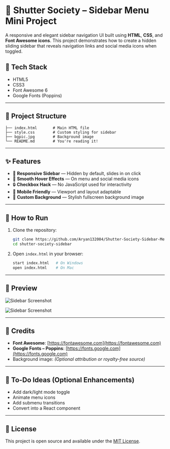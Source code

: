 # 📸 Shutter Society – Sidebar Menu Mini Project

A responsive and elegant sidebar navigation UI built using **HTML**, **CSS**, and **Font Awesome icons**. This project demonstrates how to create a hidden sliding sidebar that reveals navigation links and social media icons when toggled.


## 🧰 Tech Stack

- HTML5
- CSS3
- Font Awesome 6
- Google Fonts (Poppins)

---

## 📁 Project Structure

```
├── index.html       # Main HTML file
├── style.css        # Custom styling for sidebar
├── bgpic.jpg        # Background image
└── README.md        # You're reading it!
```

---

## ✨ Features

- 🧭 **Responsive Sidebar** — Hidden by default, slides in on click
- 🎨 **Smooth Hover Effects** — On menu and social media icons
- 🔒 **Checkbox Hack** — No JavaScript used for interactivity
- 📱 **Mobile Friendly** — Viewport and layout adaptable
- 🎥 **Custom Background** — Stylish fullscreen background image

---

## 🚀 How to Run

1. Clone the repository:

   ```bash
   git clone https://github.com/Aryan132004/Shutter-Society-Sidebar-Menu-Mini-Project.git
   cd shutter-society-sidebar
   ```
2. Open `index.html` in your browser:

   ```bash
   start index.html   # On Windows
   open index.html    # On Mac
   ```

---

## 📸 Preview

![Sidebar Screenshot](./img1.png)

![Sidebar Screenshot](./img2.png)

---

## 🤝 Credits

- **Font Awesome**: [https://fontawesome.com](https://fontawesome.com)
- **Google Fonts – Poppins**: [https://fonts.google.com](https://fonts.google.com)
- Background image: *(Optional attribution or royalty-free source)*

---

## 📌 To-Do Ideas (Optional Enhancements)

- Add dark/light mode toggle
- Animate menu icons
- Add submenu transitions
- Convert into a React component

---

## 📄 License

This project is open source and available under the [MIT License](LICENSE).
